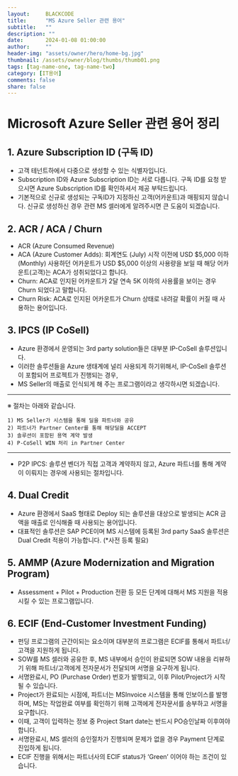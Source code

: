```yaml
---
layout:     BLACKCODE
title:      "MS Azure Seller 관련 용어"
subtitle:   ""
description: ""
date:       2024-01-08 01:00:00
author:     ""
header-img: "assets/owner/hero/home-bg.jpg"
thumbnail: /assets/owner/blog/thumbs/thumb01.png
tags: [tag-name-one, tag-name-two]
category: [IT용어]
comments: false
share: false
---
```


# Microsoft Azure Seller 관련 용어 정리

## 1. Azure Subscription ID (구독 ID)
- 고객 테넌트하에서 다중으로 생성할 수 있는 식별자입니다.
- Subscription ID와 Azure Subscription ID는 서로 다릅니다. 구독 ID를 요청 받으시면 Azure Subscription ID를 확인하셔서 제공 부탁드립니다.
- 기본적으로 신규로 생성되는 구독ID가 지정하신 고객(어카운트)과 매핑되지 않습니다. 신규로 생성하신 경우 관련 MS 셀러에게 알려주시면 큰 도움이 되겠습니다.


## 2. ACR / ACA / Churn
- ACR (Azure Consumed Revenue)
- ACA (Azure Customer Adds): 회계연도 (July) 시작 이전에 USD $5,000 이하 (Monthly) 사용하던 어카운트가 USD $5,000 이상의 사용량을 보일 때 해당 어카운트(고객)는 ACA가 성취되었다고 합니다.
- Churn: ACA로 인지된 어카운트가 2달 연속 5K 이하의 사용률을 보이는 경우 Churn 되었다고 말합니다.
- Churn Risk: ACA로 인지된 어카운트가 Churn 상태로 내려갈 확률이 커질 때 사용하는 용어입니다.


## 3. IPCS (IP CoSell)
- Azure 환경에서 운영되는 3rd party solution들은 대부분 IP-CoSell 솔루션입니다.
- 이러한 솔루션들을 Azure 생태계에 널리 사용되게 하기위해서, IP-CoSell 솔루션이 포함되어 프로젝트가 진행되는 경우,
- MS Seller의 매출로 인식되게 해 주는 프로그램이라고 생각하시면 되겠습니다.

---
※ 절차는 아래와 같습니다.
    
    1) MS Seller가 시스템을 통해 딜을 파트너와 공유
    2) 파트너가 Partner Center를 통해 해당딜을 ACCEPT
    3) 솔루션이 포함된 용역 계약 발생
    4) P-CoSell WIN 처리 in Partner Center

---

* P2P IPCS: 솔루션 벤더가 직접 고객과 계약하지 않고, Azure 파트너를 통해 계약이 이뤄지는 경우에 사용되는 절차입니다.

## 4. Dual Credit
- Azure 환경에서 SaaS 형태로 Deploy 되는 솔루션을 대상으로 발생되는 ACR 금액을 매출로 인식해줄 때 사용되는 용어입니다.
- 대표적인 솔루션은 SAP PCE이며 MS 시스템에 등록된 3rd party SaaS 솔루션은 Dual Credit 적용이 가능합니다. (*사전 등록 필요)

## 5. AMMP (Azure Modernization and Migration Program)
- Assessment + Pilot + Production 전환 등 모든 단계에 대해서 MS 지원을 적용시킬 수 있는 프로그램입니다.

## 6. ECIF (End-Customer Investment Funding)
- 펀딩 프로그램의 근간이되는 요소이며 대부분의 프로그램은 ECIF를 통해서 파트너/고객을 지원하게 됩니다.
- SOW를 MS 셀러와 공유한 후, MS 내부에서 승인이 완료되면 SOW 내용을 리뷰하기 위해 파트너/고객에게 전자문서가 전달되며 서명을 요구하게 됩니다.
- 서명완료시, PO (Purchase Order) 번호가 발행되고, 이후 Pilot/Project가 시작될 수 있습니다.
- Project가 완료되는 시점에, 파트너는 MSInvoice 시스템을 통해 인보이스를 발행하며, MS는 작업완료 여부를 확인하기 위해 고객에게 전자문서를 송부하고 서명을 요구합니다.
- 이때, 고객이 입력하는 정보 중 Project Start date는 반드시 PO승인날짜 이후여야 합니다.
- 서명완료시, MS 셀러의 승인절차가 진행되며 문제가 없을 경우 Payment 단계로 진입하게 됩니다.
- ECIF 진행을 위해서는 파트너사의 ECIF status가 ‘Green’ 이어야 하는 조건이 있습니다.